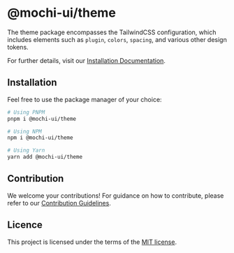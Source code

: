 # @mochi-ui/theme

The theme package encompasses the TailwindCSS configuration, which includes
elements such as `plugin`, `colors`, `spacing`, and various other design tokens.

For further details, visit our
[Installation Documentation](https://ds.mochiui.com/?path=/docs/introduction-installation--docs).

## Installation

Feel free to use the package manager of your choice:

```sh
# Using PNPM
pnpm i @mochi-ui/theme

# Using NPM
npm i @mochi-ui/theme

# Using Yarn
yarn add @mochi-ui/theme
```

## Contribution

We welcome your contributions! For guidance on how to contribute, please refer
to our [Contribution Guidelines](/CONTRIBUTING.md).

## Licence

This project is licensed under the terms of the
[MIT license](https://choosealicense.com/licenses/mit/).
